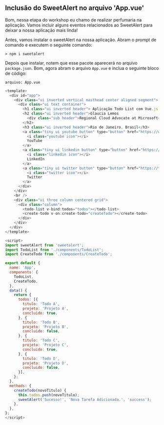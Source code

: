## Inclusão do SweetAlert no arquivo 'App.vue'

Bom, nessa etapa do workshop eu chamo de realizar perfumaria na aplicação. Vamos incluir alguns eventos relacionados ao SweetAlert para deixar a nossa aplicação mais linda!

Antes, vamos instalar o sweetAlert na nossa aplicação. Abram o prompt de comando e executem o seguinte comando:

```
> npm i sweetalert
```

Depois que instalar, notem que esse pacote aparecerá no arquivo `package.json`. Bom, agora abram o arquivo `App.vue` e inclua o seguinte bloco de código:

`arquivo: App.vue`

```javascript
<template>
  <div id="app">
    <div class="ui inverted vertical masthead center aligned segment">
      <div class="ui text container">
        <h1 class="ui inverted header"> Aplicação Todo List com Vue.js 2</h1>
        <h2 class="ui inverted header">Glaucia Lemos
          <div class="sub header">Regional Cloud Advocate at Microsoft</div>
        </h2>
        <h3 class="ui inverted header">Rio de Janeiro, Brasil</h3>
        <a class="tiny ui youtube button" type="button" href="https://www.youtube.com/user/l32759">
          <i class="youtube icon"></i>
          YouTube
        </a>
        <a class="tiny ui linkedin button" type="button" href="https://www.linkedin.com/in/glaucialemos/">
          <i class="linkedin icon"></i>
          LinkedIn
        </a>
        <a class="tiny ui twitter button" type="button" href="https://twitter.com/glaucia_lemos86">
          <i class="twitter icon"></i>
          Twitter
        </a>
      </div>
    </div>
    <br />
    <div class="ui three column centered grid">
      <div class="column">
        <todo-list v-bind:todos="todos"></todo-list>
        <create-todo v-on:create-todo="createTodo"></create-todo>
      </div>
    </div>
  </div>
</template>

<script>
import sweetAlert from 'sweetalert';
import TodoList from './components/TodoList';
import CreateTodo from './components/CreateTodo';

export default {
  name: 'App',
  components: {
    TodoList,
    CreateTodo,
  },
  data() {
    return {
      todos: [{
        titulo: 'Todo A',
        projeto: 'Projeto A',
        concluido: true,
      }, {
        titulo: 'Todo B',
        projeto: 'Projeto B',
        concluido: false,
      }, {
        titulo: 'Todo C',
        projeto: 'Projeto C',
        concluido: true,
      }, {
        titulo: 'Todo D',
        projeto: 'Projeto D',
        concluido: false,
      }],
    };
  },
  methods: {
    createTodo(novoTitulo) {
      this.todos.push(novoTitulo);
      sweetAlert('Sucesso!', 'Nova Tarefa Adicionada.', 'success');
    },
  },
};
</script>
```